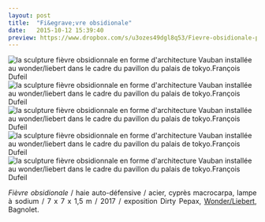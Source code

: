 ```yaml
---
layout: post
title:  "Fi&egrave;vre obsidionale"
date:   2015-10-12 15:39:40
preview: https://www.dropbox.com/s/u3ozes49dgl8q53/Fievre-obsidionale-preview.jpg?raw=1
---
```


<img src="https://www.dropbox.com/s/owgjugii4zjpsv2/Fievre-obsidionale-vue-basse.jpg?raw=1" alt="la sculpture fi&egrave;vre obsidionnale en forme d'architecture Vauban install&eacute;e au wonder/liebert dans le cadre du pavillon du palais de tokyo.Fran&ccedil;ois Dufeil">

<img src="https://www.dropbox.com/s/j9ti65zijk6djfa/Fievre-obsidionale-vue-mi-hauteur.jpg?raw=1" alt="la sculpture fi&egrave;vre obsidionnale en forme d'architecture Vauban install&eacute;e au wonder/liebert dans le cadre du pavillon du palais de tokyo.Fran&ccedil;ois Dufeil"> 

<img src="https://www.dropbox.com/s/c6bewfpfbuvcv5w/Fievre-obsidionale-vue-aerienne.jpg?raw=1" alt="la sculpture fi&egrave;vre obsidionnale en forme d'architecture Vauban install&eacute;e au wonder/liebert dans le cadre du pavillon du palais de tokyo.Fran&ccedil;ois Dufeil">

<img src="https://www.dropbox.com/s/nxyxqavafuxaxnq/Fievre-obsidionale-nuit.jpg?raw=1" alt="la sculpture fi&egrave;vre obsidionnale en forme d'architecture Vauban install&eacute;e au wonder/liebert dans le cadre du pavillon du palais de tokyo.Fran&ccedil;ois Dufeil">

<img src="https://www.dropbox.com/s/ln106ri1ofuq27x/Fievre-obsidionale-vue-haut-nuit.jpg?raw=1" alt="la sculpture fi&egrave;vre obsidionnale en forme d'architecture Vauban install&eacute;e au wonder/liebert dans le cadre du pavillon du palais de tokyo.Fran&ccedil;ois Dufeil">

<p style="text-align:justify">
<span style="font-style: italic;">Fi&egrave;vre obsidionale</span> / haie auto-d&eacute;fensive / acier, cypr&egrave;s macrocarpa, lampe &agrave; sodium / 7 x 7 x 1,5 m / 2017 / exposition Dirty Pepax, <a href="#" onclick='window.open("https://www.facebook.com/wonder.st.ouen");return false;'>Wonder/Liebert</a>, Bagnolet.
</p>


